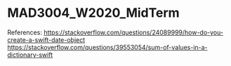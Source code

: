 # MAD3004_W2020_MidTerm

References:
https://stackoverflow.com/questions/24089999/how-do-you-create-a-swift-date-object
https://stackoverflow.com/questions/39553054/sum-of-values-in-a-dictionary-swift
